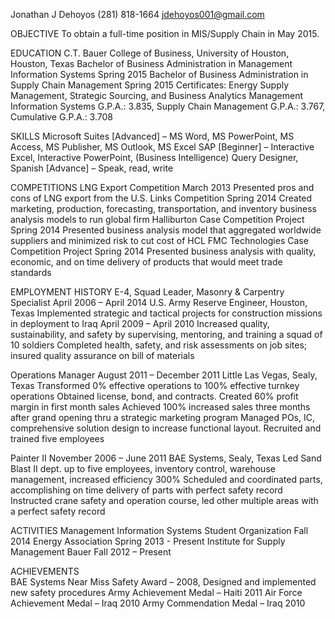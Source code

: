 Jonathan J Dehoyos
(281) 818-1664	jdehoyos001@gmail.com


OBJECTIVE
To obtain a full-time position in MIS/Supply Chain in May 2015.

EDUCATION
C.T. Bauer College of Business, University of Houston, Houston, Texas
Bachelor of Business Administration in Management Information Systems      	Spring 2015
Bachelor of Business Administration in Supply Chain Management      	Spring 2015
Certificates: Energy Supply Management, Strategic Sourcing, and Business Analytics 
Management Information Systems G.P.A.: 3.835, Supply Chain Management G.P.A.: 3.767, Cumulative G.P.A.:  3.708

SKILLS
Microsoft Suites [Advanced] – MS Word, MS PowerPoint, MS Access, MS Publisher, MS Outlook, MS Excel
SAP [Beginner] – Interactive Excel, Interactive PowerPoint, (Business Intelligence) Query Designer, 
Spanish [Advance] – Speak, read, write 
 
COMPETITIONS 
LNG Export Competition	    March 2013
	Presented pros and cons of LNG export from the U.S.
Links Competition	Spring 2014
	Created marketing, production, forecasting, transportation, and inventory business analysis models to run global firm
Halliburton Case Competition Project	Spring 2014
	Presented business analysis  model that aggregated worldwide suppliers and minimized risk to cut cost of HCL
FMC Technologies Case Competition Project	Spring 2014
	Presented business analysis with quality, economic, and on time delivery of products that would meet trade standards

EMPLOYMENT HISTORY
E-4, Squad Leader, Masonry & Carpentry Specialist 	April 2006 – April 2014
U.S. Army Reserve Engineer, Houston, Texas
	Implemented strategic and tactical projects for construction missions in deployment to Iraq 	April 2009 – April 2010
	Increased quality, sustainability, and safety by supervising, mentoring, and training a squad of 10 soldiers 
	Completed health, safety, and risk assessments on job sites; insured quality assurance on bill of materials 

Operations Manager 	August 2011 – December 2011
Little Las Vegas, Sealy, Texas
	Transformed 0% effective operations to 100% effective turnkey operations 
	Obtained license, bond, and contracts.  Created 60% profit margin in first month sales
	Achieved 100% increased sales three months after grand opening thru a strategic marketing program
	Managed POs, IC, comprehensive solution design to increase functional layout.  Recruited and trained five employees

Painter II	November 2006 – June 2011
BAE Systems, Sealy, Texas
	Led Sand Blast II dept. up to five employees, inventory control, warehouse management, increased efficiency 300%
	Scheduled and coordinated parts, accomplishing on time delivery of parts with perfect safety record
	Instructed crane safety and operation course, led other multiple areas with a perfect safety record 
	
ACTIVITIES 
Management Information Systems Student Organization	Fall 2014
Energy Association	Spring 2013 - Present
Institute for Supply Management Bauer	Fall 2012 – Present

ACHIEVEMENTS  
BAE Systems Near Miss Safety Award – 2008, Designed and implemented new safety procedures 
Army Achievement Medal – Haiti 2011	
Air Force Achievement Medal – Iraq 2010	
Army Commendation Medal – Iraq 2010 	
